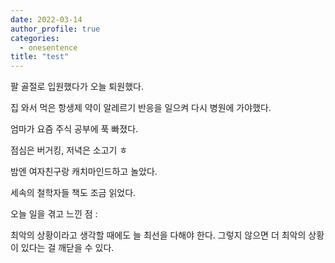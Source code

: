 ```yaml
---
date: 2022-03-14
author_profile: true
categories:
  - onesentence
title: "test"
---
```


팔 골절로 입원했다가 오늘 퇴원했다.

집 와서 먹은 항생제 약이 알레르기 반응을 일으켜 다시 병원에 가야했다.

엄마가 요즘 주식 공부에 푹 빠졌다.

점심은 버거킹, 저녁은 소고기 ㅎ

밤엔 여자친구랑 캐치마인드하고 놀았다.

세속의 철학자들 책도 조금 읽었다.

오늘 일을 겪고 느낀 점 :

최악의 상황이라고 생각할 때에도 늘 최선을 다해야 한다. 그렇지 않으면 더 최악의 상황이 있다는 걸 깨닫을 수 있다.